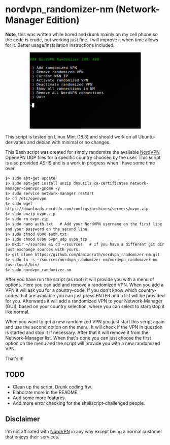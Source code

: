 # nordvpn_randomizer-nm  (Network-Manager Edition)

**Note**, this was written while bored and drunk mainly on my cell phone so the code is crude, but working just fine. I will improve it when time allows for it. Better usage/installation instructions included.


<p align="center">
  <img src="screenshot/screenshot.png" width="350" title="Screenshot">
</p>


This script is tested on Linux Mint (18.3) and should work on all Ubuntu-derivaties and debian with minimal or no changes.

This Bash script was created for simply randomize the available [NordVPN](https://nordvpn.com/) OpenVPN UDP files for a specific country choosen by the user. This script is also provided AS-IS and is a work in progress when I have some time over.

```
$> sudo apt-get update
$> sudo apt-get install unzip dnsutils ca-certificates network-manager-openvpn-gnome -y
$> sudo service network-manager restart
$> cd /etc/openvpn
$> sudo wget https://downloads.nordcdn.com/configs/archives/servers/ovpn.zip
$> sudo unzip ovpn.zip
$> sudo rm ovpn.zip
$> sudo nano auth.txt   # Add your NordVPN username on the first line and your password on the second line.
$> sudo chmod 0600 auth.txt
$> sudo chmod 0700 ovpn_udp ovpn_tcp
$> mkdir ~/sources && cd ~/sources   # If you have a different git dir just exchange sources with yours.
$> git clone https://github.com/damianrath/nordvpn_randomizer-nm.git
$> sudo ln -s ~/sources/nordvpn_randomizer-nm/nordvpn_randomizer-nm /usr/local/bin/
$> sudo nordvpn_randomizer-nm
```

After you have run the script (as root) it will provide you with a menu of options. Here you can add and remove a randomized VPN. When you add a VPN it will ask you for a country-code. If you don't know which country-codes that are available you can just press ENTER and a list will be provided for you. Afterwards it will add a randomized VPN to your Network-Manager (GUI), based on your country selection, where you can select to start/stop it like normal.

When you want to get a new randomized VPN you just start this script again and use the second option on the menu. It will check if the VPN in question is started and stop it if necessary. After that it will remove it from the Network-Manager list. When that's done you can just choose the first option on the menu and the script will provide you with a new randomized VPN.

That's it!



## TODO

- Clean up the script. Drunk coding ftw.
- Elaborate more in the README.
- Add some more features.
- Add more error checking for the shellscript-challenged people.



## Disclaimer

I'm not affiliated with [NordVPN](https://nordvpn.com/) in any way except being a normal customer that enjoys their services.
